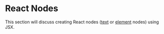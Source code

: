 # React Nodes

This section will discuss creating React nodes ([text](http://domenlightenment.com/#7) or [element](http://domenlightenment.com/#3) nodes) using JSX.